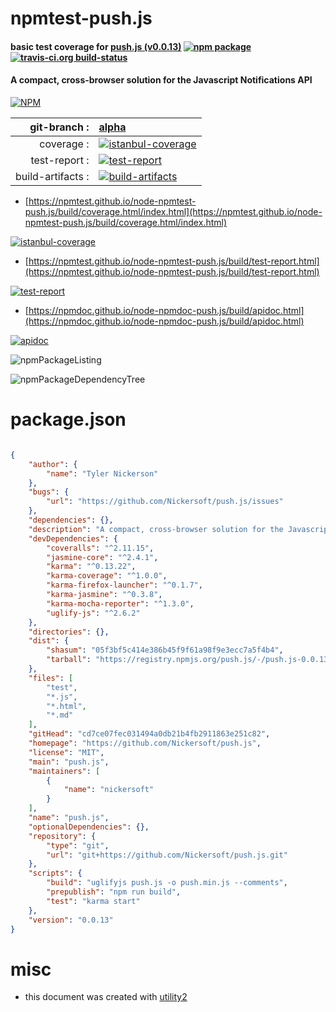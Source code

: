 # npmtest-push.js

#### basic test coverage for  [push.js (v0.0.13)](https://github.com/Nickersoft/push.js)  [![npm package](https://img.shields.io/npm/v/npmtest-push.js.svg?style=flat-square)](https://www.npmjs.org/package/npmtest-push.js) [![travis-ci.org build-status](https://api.travis-ci.org/npmtest/node-npmtest-push.js.svg)](https://travis-ci.org/npmtest/node-npmtest-push.js)

#### A compact, cross-browser solution for the Javascript Notifications API

[![NPM](https://nodei.co/npm/push.js.png?downloads=true&downloadRank=true&stars=true)](https://www.npmjs.com/package/push.js)

| git-branch : | [alpha](https://github.com/npmtest/node-npmtest-push.js/tree/alpha)|
|--:|:--|
| coverage : | [![istanbul-coverage](https://npmtest.github.io/node-npmtest-push.js/build/coverage.badge.svg)](https://npmtest.github.io/node-npmtest-push.js/build/coverage.html/index.html)|
| test-report : | [![test-report](https://npmtest.github.io/node-npmtest-push.js/build/test-report.badge.svg)](https://npmtest.github.io/node-npmtest-push.js/build/test-report.html)|
| build-artifacts : | [![build-artifacts](https://npmtest.github.io/node-npmtest-push.js/glyphicons_144_folder_open.png)](https://github.com/npmtest/node-npmtest-push.js/tree/gh-pages/build)|

- [https://npmtest.github.io/node-npmtest-push.js/build/coverage.html/index.html](https://npmtest.github.io/node-npmtest-push.js/build/coverage.html/index.html)

[![istanbul-coverage](https://npmtest.github.io/node-npmtest-push.js/build/screenCapture.buildCi.browser.%252Ftmp%252Fbuild%252Fcoverage.lib.html.png)](https://npmtest.github.io/node-npmtest-push.js/build/coverage.html/index.html)

- [https://npmtest.github.io/node-npmtest-push.js/build/test-report.html](https://npmtest.github.io/node-npmtest-push.js/build/test-report.html)

[![test-report](https://npmtest.github.io/node-npmtest-push.js/build/screenCapture.buildCi.browser.%252Ftmp%252Fbuild%252Ftest-report.html.png)](https://npmtest.github.io/node-npmtest-push.js/build/test-report.html)

- [https://npmdoc.github.io/node-npmdoc-push.js/build/apidoc.html](https://npmdoc.github.io/node-npmdoc-push.js/build/apidoc.html)

[![apidoc](https://npmdoc.github.io/node-npmdoc-push.js/build/screenCapture.buildCi.browser.%252Ftmp%252Fbuild%252Fapidoc.html.png)](https://npmdoc.github.io/node-npmdoc-push.js/build/apidoc.html)

![npmPackageListing](https://npmtest.github.io/node-npmtest-push.js/build/screenCapture.npmPackageListing.svg)

![npmPackageDependencyTree](https://npmtest.github.io/node-npmtest-push.js/build/screenCapture.npmPackageDependencyTree.svg)



# package.json

```json

{
    "author": {
        "name": "Tyler Nickerson"
    },
    "bugs": {
        "url": "https://github.com/Nickersoft/push.js/issues"
    },
    "dependencies": {},
    "description": "A compact, cross-browser solution for the Javascript Notifications API",
    "devDependencies": {
        "coveralls": "^2.11.15",
        "jasmine-core": "^2.4.1",
        "karma": "^0.13.22",
        "karma-coverage": "^1.0.0",
        "karma-firefox-launcher": "^0.1.7",
        "karma-jasmine": "^0.3.8",
        "karma-mocha-reporter": "^1.3.0",
        "uglify-js": "^2.6.2"
    },
    "directories": {},
    "dist": {
        "shasum": "05f3bf5c414e386b45f9f61a98f9e3ecc7a5f4b4",
        "tarball": "https://registry.npmjs.org/push.js/-/push.js-0.0.13.tgz"
    },
    "files": [
        "test",
        "*.js",
        "*.html",
        "*.md"
    ],
    "gitHead": "cd7ce07fec031494a0db21b4fb2911863e251c82",
    "homepage": "https://github.com/Nickersoft/push.js",
    "license": "MIT",
    "main": "push.js",
    "maintainers": [
        {
            "name": "nickersoft"
        }
    ],
    "name": "push.js",
    "optionalDependencies": {},
    "repository": {
        "type": "git",
        "url": "git+https://github.com/Nickersoft/push.js.git"
    },
    "scripts": {
        "build": "uglifyjs push.js -o push.min.js --comments",
        "prepublish": "npm run build",
        "test": "karma start"
    },
    "version": "0.0.13"
}
```



# misc
- this document was created with [utility2](https://github.com/kaizhu256/node-utility2)
